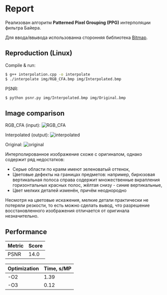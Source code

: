 # Report

Реализован алгоритм **Patterned Pixel Grouping (PPG)** интерполяции фильтра Байера.

Для ввода/ввывода использованна сторонняя библиотека [Bitmap](https://github.com/ArashPartow/bitmap).

## Reproduction (Linux)

Compile & run:
```sh
$ g++ interpolation.cpp -o interpolate
$ ./interpolate img/RGB_CFA.bmp img/Interpolated.bmp
```

PSNR:
```sh
$ python psnr.py img/Interpolated.bmp img/Original.bmp
```

## Image comparison

RGB_CFA (input):
![RGB_CFA](img/RGB_CFA.bmp)

Interpolated (output):
![interpolated](img/Interpolated.bmp)

Original:
![original](img/Original.bmp)

Интерполированное изображение схоже с оригиналом, однако содержит ряд недостатков:

* Серые области по краям имеют зеленоватый оттенок,
* Цветовые дефекты на границах предметов: например, бирюзовая вертикальная полоса справа содержит множественные вкрапления горизонтальных красных полос, жёлтая снизу - синие вертикальные,
* Цвет мелких деталей изменён, причём неоднородно

Несмотря на цветовые искажения, мелкие детали практически не потеряли резкости, то есть можно сделать вывод, что разрешение восстановленного изображения отличается от оригинала незначительно.

## Performance

| Metric       |      Score   |
| ------------ | ------------ |
| PSNR         |   14.0       |

| Optimization | Time, s/MP   |
| ------------ | ------------ |
| -O2          |   1.39       |
| -O3          |   0.12       |
